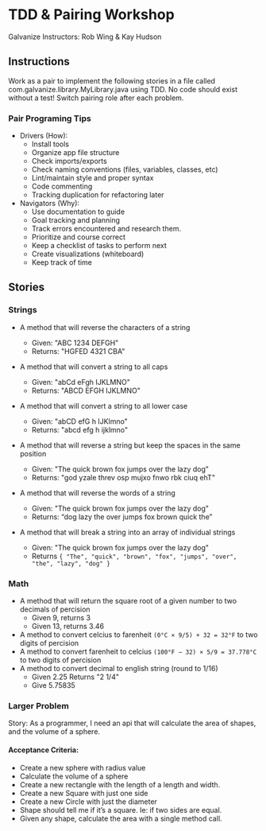 # TDD & Pairing Workshop
Galvanize Instructors: Rob Wing & Kay Hudson  

## Instructions
Work as a pair to implement the following stories in a file called com.galvanize.library.MyLibrary.java using TDD.  No code should exist without a test! Switch pairing role after each problem. 

### Pair Programing Tips
* Drivers (How): 
    * Install tools
    * Organize app file structure
    * Check imports/exports
    * Check naming conventions (files, variables, classes, etc)
    * Lint/maintain style and proper syntax
    * Code commenting
    * Tracking duplication for refactoring later
* Navigators (Why):
    * Use documentation to guide
    * Goal tracking and planning
    * Track errors encountered and research them.
    * Prioritize and course correct
    * Keep a checklist of tasks to perform next
    * Create visualizations (whiteboard)
    * Keep track of time

## Stories
### Strings
* A method that will reverse the characters of a string
  * Given: "ABC 1234 DEFGH" 
  * Returns: "HGFED 4321 CBA"
* A method that will convert a string to all caps
  * Given: "abCd eFgh IJKLMNO"
  * Returns: "ABCD EFGH IJKLMNO"
* A method that will convert a string to all lower case
  * Given: "abCD efG h IJKlmno"
  * Returns:  "abcd efg h ijklmno"
  
* A method that will reverse a string but keep the spaces in the same position
  * Given: "The quick brown fox jumps over the lazy dog"
  * Returns:  "god yzale threv osp mujxo fnwo rbk ciuq ehT"
  
* A method that will reverse the words of a string
  * Given: "The quick brown fox jumps over the lazy dog"
  * Returns: “dog lazy the over jumps fox brown quick the”

* A method that will break a string into an array of individual strings
  * Given: "The quick brown fox jumps over the lazy dog"
  * Returns `{ "The", "quick", "brown", "fox", "jumps", "over", "the", "lazy", "dog" }`
  
### Math
* A method that will return the square root of a given number to two decimals of percision
  * Given 9, returns 3
  * Given 13, returns 3.46
* A method to convert celcius to farenheit `(0°C × 9/5) + 32 = 32°F` to two digits of percision
* A method to convert farenheit to celcius `(100°F − 32) × 5/9 = 37.778°C` to two digits of percision
* A method to convert decimal to english string (round to 1/16)
  * Given 2.25 Returns  "2 1/4"
  * Give 5.75835
  
### Larger Problem
Story: As a programmer, I need an api that will calculate the area of shapes, and the volume of a sphere.
#### Acceptance Criteria:
* Create a new sphere with radius value
* Calculate the volume of a sphere
* Create a new rectangle with the length of a length and width.
* Create a new Square with just one side
* Create a new Circle with just the diameter
* Shape should tell me if it’s a square.  Ie: if two sides are equal.
* Given any shape, calculate the area with a single method call.


